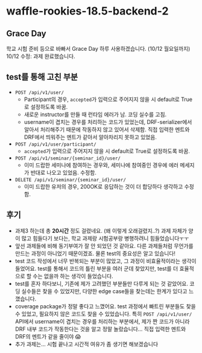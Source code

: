 # waffle-rookies-18.5-backend-2

## Grace Day
학교 시험 준비 등으로 바빠서 Grace Day 하루 사용하겠습니다. (10/12 월요일까지)   
10/12 수정: 과제 완료했습니다.

## test를 통해 고친 부분
- `POST /api/v1/user/`
  * Participant의 경우, `accepted`가 입력으로 주어지지 않을 시 default로 True로 설정하도록 바꿈. 
  * 새로운 instructor를 만들 때 런타임 에러가 남. 코딩 실수를 고침.
  * username이 겹치는 경우를 처리하는 코드가 있었는데, DRF-serializer에서 알아서 처리해주기 때문에 작동하지 않고 있어서 삭제함. 직접 입력한 멘트와 DRF에서 띄워주는 멘트가 같아서 알아차리지 못하고 있었음.
- `POST /api/v1/user/participant/`
  * `accepted`가 입력으로 주어지지 않을 시 default로 True로 설정하도록 바꿈.
- `POST /api/v1/seminar/{seminar_id}/user/`
  * 이미 드랍한 세미나에 참여하는 경우와, 세미나에 참여중인 경우에 에러 메세지가 반대로 나오고 있었음. 수정함.
- `DELETE /api/v1/seminar/{seminar_id}/user/`
  * 이미 드랍한 유저의 경우, 200OK로 응답하는 것이 더 합당하다 생각하고 수정함.

## 후기
- 과제3 하는데 총 **20시간** 정도 걸렸네요. (왜 이렇게 오래걸렸지..?) 과제 자체가 양이 많고 힘들다기 보다는, 학교 과제랑 시험공부랑 병행하려니 힘들었습니다ㅜㅜ
- 앞선 과제들에 비해 동기부여가 잘 안 되었던 것 같아요. 다른 과제들처럼 무언가를 만드는 과정이 아니었기 때문이겠죠. 물론 test의 중요성은 알고 있습니다!
- test 코드 작성에서 너무 반복되는 부분이 많았고, 그 과정이 비효율적이라는 생각이 들었어요. test를 통해서 코드의 틀린 부분을 여러 군데 찾았지만, test를 더 효율적으로 할 수는 없을까 하는 생각이 들었습니다.
- test를 혼자 하다보니, 기존에 제가 고려했던 부분들만 다루게 되는 것 같았어요. 코딩 실수들은 찾을 수 있었지만, 다양한 edge case들을 찾는데는 한계가 있다고 느꼈습니다.
- coverage package가 정말 좋다고 느꼈어요. test 과정에서 빠트린 부분들도 찾을 수 있었고, 필요하지 않은 코드도 찾을 수 있었습니다. 특히 `POST /api/v1/user/` API에서 username이 겹치는 경우를 처리하는 부분에서, 제가 짠 코드가 아니라 DRF 내부 코드가 작동한다는 것을 알고 정말 놀랐습니다... 직접 입력한 멘트와 DRF의 멘트가 같을 줄이야 :scream:
- 추가 과제는... 시험 끝나고 시간적 여유가 좀 생기면 해보겠습니다
